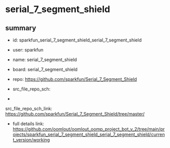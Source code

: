 # serial_7_segment_shield
 
## summary 
* id: sparkfun_serial_7_segment_shield_serial_7_segment_shield
* user: sparkfun
* name: serial_7_segment_shield
* board: serial_7_segment_shield
* repo: https://github.com/sparkfun/Serial_7_Segment_Shield



* src_file_repo_sch: 
*
 src_file_repo_sch_link: https://github.com/sparkfun/Serial_7_Segment_Shield/tree/master/
* full details link: https://github.com/oomlout/oomlout_oomp_project_bot_v_2/tree/main/projects/sparkfun_serial_7_segment_shield_serial_7_segment_shield/current_version/working  






